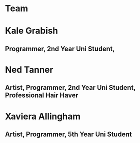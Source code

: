 # Team

# Kale Grabish
## Programmer, 2nd Year Uni Student,
# Ned Tanner
## Artist, Programmer, 2nd Year Uni Student, Professional Hair Haver
# Xaviera Allingham
## Artist, Programmer, 5th Year Uni Student
